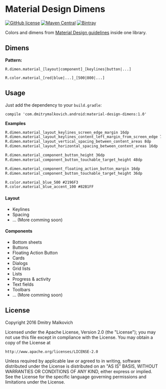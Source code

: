 # Material Design Dimens
[![GitHub license](https://img.shields.io/crates/l/rustc-serialize.svg)](https://github.com/DmitryMalkovich/material-design-dimens/blob/master/LICENSE.md) [![Maven Central](https://img.shields.io/maven-central/v/org.apache.maven/apache-maven.svg)]() [![Bintray](https://img.shields.io/bintray/v/asciidoctor/maven/asciidoctorj.svg?maxAge=2592000)]()

 Colors and dimens from [Material Design guidelines](https://www.google.com/design/spec/material-design/introduction.html) inside one library. 
 
## Dimens

**Pattern:**
```
R.dimen.material_[layout|component]_[keylines|button|...]

R.color.material_[red|blue|...]_[500|800|...]
```
 
## Usage
Just add the dependency to your `build.gradle`:
```
compile 'com.dmitrymalkovich.android:material-design-dimens:1.0'
```

**Examples**
```xml
R.dimen.material_layout_keylines_screen_edge_margin 16dp
R.dimen.material_layout_keylines_content_left_margin_from_screen_edge 72dp
R.dimen.material_layout_vertical_spacing_between_content_areas 8dp
R.dimen.material_layout_horizontal_spacing_between_content_areas 16dp
```

```xml
R.dimen.material_component_button_height 36dp
R.dimen.material_component_button_touchable_target_height 48dp
```

```xml
R.dimen.material_component_floating_action_button_margin 16dp
R.dimen.material_component_button_touchable_target_height 36dp
```

```xml
R.color.material_blue_500 #2196F3
R.color.material_blue_accent_100 #82B1FF
```

#### Layout

* Keylines
* Spacing
* ... (More comming soon)

#### Components

* Bottom sheets
* Buttons 
* Floating Action Button
* Cards
* Dialogs
* Grid lists
* Lists
* Progress & activity
* Text fields
* Toolbars
* ... (More comming soon)

## License

Copyright 2016 Dmitry Malkovich

Licensed under the Apache License, Version 2.0 (the "License");
you may not use this file except in compliance with the License.
You may obtain a copy of the License at

    http://www.apache.org/licenses/LICENSE-2.0

Unless required by applicable law or agreed to in writing, software
distributed under the License is distributed on an "AS IS" BASIS,
WITHOUT WARRANTIES OR CONDITIONS OF ANY KIND, either express or implied.
See the License for the specific language governing permissions and
limitations under the License.
